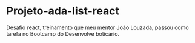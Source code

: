 # Projeto-ada-list-react
Desafio react, treinamento que meu mentor João Louzada, passou como tarefa no Bootcamp do Desenvolve boticário.
